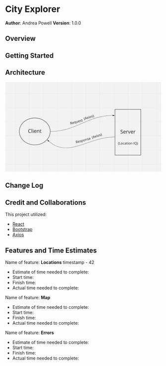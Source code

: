 # City Explorer

**Author**: Andrea Powell
 **Version**: 1.0.0 <!--(increment the patch/fix version number if you make more commits past your first submission) -->

## Overview

<!-- Provide a high level overview of what this application is and why you are building it, beyond the fact that it's an assignment for this class. (i.e. What's your problem domain?) -->

## Getting Started

<!-- What are the steps that a user must take in order to build this app on their own machine and get it running? -->

## Architecture

![Class06 WRRC](/imgs/WRRC.png "Class06 WRRC")
<!-- Provide a detailed description of the application design. What technologies (languages, libraries, etc) you're using, and any other relevant design information. -->

## Change Log

<!-- Use this area to document the iterative changes made to your application as each feature is successfully implemented. Use time stamps. Here's an example:

01-01-2001 4:59pm - Application now has a fully-functional express server, with a GET route for the location resource. -->

## Credit and Collaborations

This project utilized:

- [React](https://reactjs.org/)
- [Bootstrap](https://react-bootstrap.github.io/)
- [Axios](https://axios-http.com/)

<!-- Give credit (and a link) to other people or resources that helped you build this application. -->

## Features and Time Estimates

Name of feature: **Locations** timestamp - 42

- Estimate of time needed to complete:
- Start time:
- Finish time:
- Actual time needed to complete:

Name of feature: **Map**

- Estimate of time needed to complete:
- Start time:
- Finish time:
- Actual time needed to complete:

Name of feature: **Errors**

- Estimate of time needed to complete:
- Start time:
- Finish time:
- Actual time needed to complete:
